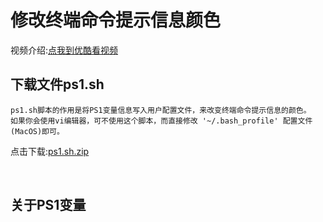 # 修改终端命令提示信息颜色

视频介绍:<a href="http://www.youku.com" target="_blank">点我到优酷看视频</a>

## 下载文件ps1.sh
	ps1.sh脚本的作用是将PS1变量信息写入用户配置文件，来改变终端命令提示信息的颜色。
	如果你会使用vi编辑器，可不使用这个脚本，而直接修改 '~/.bash_profile' 配置文件(MacOS)即可。 

点击下载:[ps1.sh.zip](https://github.com/zimingwz/macos_command/raw/master/03_terminal_set_color_ps1/ps1.sh.zip)

<br>

## 关于PS1变量




